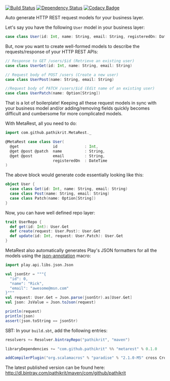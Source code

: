 [![Build Status](https://travis-ci.org/pathikrit/metarest.png)](http://travis-ci.org/pathikrit/metarest)
[![Dependency Status](https://www.versioneye.com/user/projects/54d0f1bc3ca08495310000a2/badge.svg?style=flat)](https://www.versioneye.com/user/projects/54d0f1bc3ca08495310000a2)
[![Codacy Badge](https://www.codacy.com/project/badge/8996098c68e44d0c8e6150c357f60f5d)](https://www.codacy.com/public/pathikrit/metarest)

Auto generate HTTP REST request models for your business layer.

Let's say you have the following `User` model in your business layer:

```scala
case class User(id: Int, name: String, email: String, registeredOn: DateTime)
```

But, now you want to create well-formed models to describe the requests/response of your HTTP REST APIs:
```scala
// Response to GET /users/$id (Retrieve an existing user)
case class UserGet(id: Int, name: String, email: String)

// Request body of POST /users (Create a new user)
case class UserPost(name: String, email: String)

//Request body of PATCH /users/$id (Edit name of an existing user)
case class UserPatch(name: Option[String])
```

That is a lot of boilerplate! Keeping all these request models in sync with your business model and/or adding/removing fields quickly becomes difficult and cumbersome for more complicated models.

With MetaRest, all you need to do:
```scala
import com.github.pathikrit.MetaRest._

@MetaRest case class User(
  @get               id            : Int,
  @get @post @patch  name          : String,
  @get @post         email         : String,
                     registeredOn  : DateTime
)
```

The above block would generate code essentially looking like this:
```scala
object User {
  case class Get(id: Int, name: String, email: String)
  case class Post(name: String, email: String)
  case class Patch(name: Option[String])
}
```

Now, you can have well defined repo layer:
```scala
trait UserRepo {
  def get(id: Int): User.Get
  def create(request: User.Post): User.Get
  def update(id: Int, request: User.Patch): User.Get
}
```

MetaRest also automatically generates Play's JSON formatters for all the models using
the [json-annotation](https://github.com/kifi/json-annotation) macro:

```scala
import play.api.libs.json.Json

val jsonStr = """{
  "id": 0,
  "name": "Rick",
  "email": "awesome@msn.com"
}"""
val request: User.Get = Json.parse(jsonStr).as[User.Get]
val json: JsValue = Json.toJson(request)

println(request)
println(json)
assert(json.toString == jsonStr)
```

SBT: In your `build.sbt`, add the following entries:

```scala
resolvers += Resolver.bintrayRepo("pathikrit", "maven")

libraryDependencies += "com.github.pathikrit" %% "metarest" % 0.1.0

addCompilerPlugin("org.scalamacros" % "paradise" % "2.1.0-M5" cross CrossVersion.full)
```

The latest published version can be found here:
http://dl.bintray.com/pathikrit/maven/com/github/pathikrit
